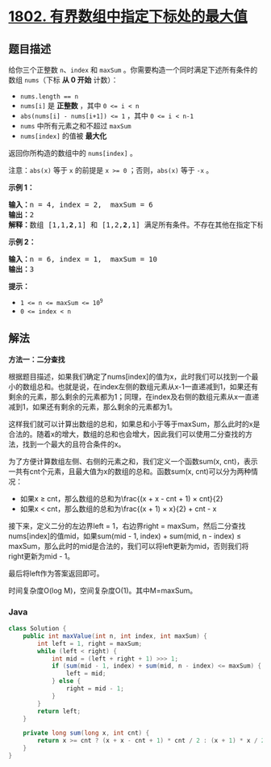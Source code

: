 # [1802. 有界数组中指定下标处的最大值](https://leetcode.cn/problems/maximum-value-at-a-given-index-in-a-bounded-array)

## 题目描述

<p>给你三个正整数 <code>n</code>、<code>index</code> 和 <code>maxSum</code> 。你需要构造一个同时满足下述所有条件的数组 <code>nums</code>（下标 <strong>从 0 开始</strong> 计数）：</p>

<ul>
	<li><code>nums.length == n</code></li>
	<li><code>nums[i]</code> 是 <strong>正整数</strong> ，其中 <code>0 &lt;= i &lt; n</code></li>
	<li><code>abs(nums[i] - nums[i+1]) &lt;= 1</code> ，其中 <code>0 &lt;= i &lt; n-1</code></li>
	<li><code>nums</code> 中所有元素之和不超过 <code>maxSum</code></li>
	<li><code>nums[index]</code> 的值被 <strong>最大化</strong></li>
</ul>

<p>返回你所构造的数组中的 <code>nums[index]</code> 。</p>

<p>注意：<code>abs(x)</code> 等于 <code>x</code> 的前提是 <code>x &gt;= 0</code> ；否则，<code>abs(x)</code> 等于 <code>-x</code> 。</p>



<p><strong>示例 1：</strong></p>

<pre><strong>输入：</strong>n = 4, index = 2,  maxSum = 6
<strong>输出：</strong>2
<strong>解释：</strong>数组 [1,1,<strong>2</strong>,1] 和 [1,2,<strong>2</strong>,1] 满足所有条件。不存在其他在指定下标处具有更大值的有效数组。
</pre>

<p><strong>示例 2：</strong></p>

<pre><strong>输入：</strong>n = 6, index = 1,  maxSum = 10
<strong>输出：</strong>3
</pre>



<p><strong>提示：</strong></p>

<ul>
	<li><code>1 &lt;= n &lt;= maxSum &lt;= 10<sup>9</sup></code></li>
	<li><code>0 &lt;= index &lt; n</code></li>
</ul>

## 解法

**方法一：二分查找**

根据题目描述，如果我们确定了nums[index]的值为x，此时我们可以找到一个最小的数组总和。也就是说，在index左侧的数组元素从x-1一直递减到1，如果还有剩余的元素，那么剩余的元素都为1；同理，在index及右侧的数组元素从x一直递减到1，如果还有剩余的元素，那么剩余的元素都为1。

这样我们就可以计算出数组的总和，如果总和小于等于maxSum，那么此时的x是合法的。随着x的增大，数组的总和也会增大，因此我们可以使用二分查找的方法，找到一个最大的且符合条件的x。

为了方便计算数组左侧、右侧的元素之和，我们定义一个函数sum(x, cnt)，表示一共有cnt个元素，且最大值为x的数组的总和。函数sum(x, cnt)可以分为两种情况：

-   如果x ≥ cnt，那么数组的总和为\frac{(x + x - cnt + 1) × cnt}{2}
-   如果x < cnt，那么数组的总和为\frac{(x + 1) × x}{2} + cnt - x

接下来，定义二分的左边界left = 1，右边界right = maxSum，然后二分查找nums[index]的值mid，如果sum(mid - 1, index) + sum(mid, n - index) ≤ maxSum，那么此时的mid是合法的，我们可以将left更新为mid，否则我们将right更新为mid - 1。

最后将left作为答案返回即可。

时间复杂度O(log M)，空间复杂度O(1)。其中M=maxSum。

### **Java**

```java
class Solution {
    public int maxValue(int n, int index, int maxSum) {
        int left = 1, right = maxSum;
        while (left < right) {
            int mid = (left + right + 1) >>> 1;
            if (sum(mid - 1, index) + sum(mid, n - index) <= maxSum) {
                left = mid;
            } else {
                right = mid - 1;
            }
        }
        return left;
    }

    private long sum(long x, int cnt) {
        return x >= cnt ? (x + x - cnt + 1) * cnt / 2 : (x + 1) * x / 2 + cnt - x;
    }
}
```
